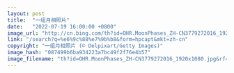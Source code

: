 ```yaml
---
layout: post
title:  "一组月相照片"
date:   "2022-07-19 16:00:00 +0800"
image_url: "http://cn.bing.com/th?id=OHR.MoonPhases_ZH-CN3779272016_1920x1080.jpg&rf=LaDigue_1920x1080.jpg&pid=hp"
link: "/search?q=%e6%9c%88%e7%9b%b8&form=hpcapt&mkt=zh-cn"
copyright: "一组月相照片 (© Delpixart/Getty Images)"
image_hash: "087499b6ba934223a7bc49f2f76e4b57"
image_filename: "th?id=OHR.MoonPhases_ZH-CN3779272016_1920x1080.jpg&rf=LaDigue_1920x1080.jpg&pid=hp"
---
```

